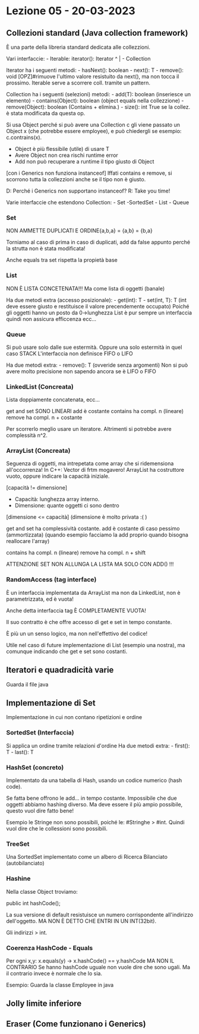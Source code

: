 # Lezione 05 - 20-03-2023

## Collezioni standard (Java collection framework)
È una parte della libreria standard dedicata alle collezzioni.

Vari interfaccie:
    - Iterable<T>: iterator(): Iterator<T>
           ^
           |
    - Collection<T>

Iterator<T> ha i seguenti metodi:
    - hasNext(): boolean
    - next(): T
    - remove(): void [OPZ]#rimuove l'ultimo valore resistuito da next(), ma non tocca il prossimo.
Iterable serve a scorrere coll. tramite un pattern.

Collection<T> ha i seguenti (selezioni) metodi:
    - add(T): boolean (inseriesce un elemento)
    - contains(Object): boolean (object equals nella collezzione)
    - remove(Object): boolean (Contains + elimina.)
    - size(): int 
True se la collez. è stata modificata da questa op.

Si usa Object perché si può avere una Collection<Employee> c gli viene passato un Object x (che potrebbe essere employee), e può chiedergli se esempio: c.contrains(x).

- Object è più flessibile (utile) di usare T
- Avere Object non crea rischi runtime error
- Add non può recuperare a runtime il tipo giusto di Object

[con i Generics non funziona instanceof]
Iffati contains e remove, si scorrono tutta la collezzioni anche se il tipo non è giusto.

D: Perché i Generics non supportano instanceof? 
R: Take you time!

Varie interfaccie che estendono Collection<T>:
    - Set<T> 
        -SortedSet<T>
    - List<T>
    - Queue<T>

### Set 
NON AMMETTE DUPLICATI E ORDINE{a,b,a} = {a,b} = {b,a}

Torniamo al caso di prima in caso di duplicati, add da false appunto perché la strutta non è stata modificata!

Anche equals tra set rispetta la propietà base

### List
NON È LISTA CONCETENATA!!!
Ma come lista di oggetti (banale)

Ha due metodi extra (accesso posizionale):
    - get(int): T 
    - set(int, T): T (int deve essere giusto e restituisce il valore precendemente occupato)
Poiché gli oggetti hanno un posto da 0->lunghezza
List è pur sempre un interfaccia quindi non assicura efficcenza ecc...

### Queue
Si può usare solo dalle sue estermità.
Oppure una solo estermità in quel caso STACK
L'interfaccia non definisce FIFO o LIFO

Ha due metodi extra:
    - remove(): T (ovveride senza argomenti)
Non si può avere molto precisione non sapendo ancora se è LIFO o FIFO

### LinkedList<T> (Concreata)
Lista doppiamente concatenata, ecc...

get and set SONO LINEARI
add è costante
contains ha compl. n (lineare)
remove ha compl. n + costante

Per scorrerlo meglio usare un iteratore.
Altrimenti si potrebbe avere complessità n^2.

### ArrayList<T> (Concreata)
Seguenza di oggetti, ma intrepetata come array che si ridemensiona all'occorrenza!
In C++: Vector di frtm mogavero!
ArrayList ha costruttore vuoto, oppure indicare la capacità iniziale.

[capacità != dimensione]
- Capacità: lunghezza array interno.
- Dimensione: quante oggetti ci sono dentro

[dimensione <= capacità]
(dimensione è molto privata :( )

get and set ha complessività costante.
add è costante di caso pessimo (ammortizzata)
(quando esempio facciamo la add proprio quando bisogna reallocare l'array)

contains ha compl. n (lineare)
remove ha compl. n + shift

ATTENZIONE SET NON ALLUNGA LA LISTA
MA SOLO CON ADD() !!!

### RandomAccess (tag interface)
È un interfaccia implementata da ArrayList ma non da LinkedList, non è parametrizzata, ed è vuota!

Anche detta interfaccia tag È COMPLETAMENTE VUOTA!

Il suo contratto è che offre accesso di get e set in tempo constante.

È più un un senso logico, ma non nell'effettivo del codice!

Utile nel caso di future implementazione di List (esempio una nostra), ma comunque indicando che get e set sono costanti.

## Iteratori e quadradicità varie 
Guarda il file java

## Implementazione di Set
Implementazione in cui non contano ripetizioni e ordine

### SortedSet<T> (Interfaccia)
Si applica un ordine tramite relazioni d'ordine
Ha due metodi extra:
    - first(): T
    - last(): T

### HashSet<T> (concreto)
Implementato da una tabella di Hash, usando un codice numerico (hash code).

Se fatta bene offrono le add... in tempo costante.
Impossibile che due oggetti abbiamo hashing diverso.
Ma deve essere il più ampio possibile, questo vuol dire fatto bene!

Esempio le Stringe non sono possibili, poiché le:
#Stringhe > #int.
Quindi vuol dire che le collessioni sono possibili.



### TreeSet<T>
Una SortedSet implementato come un albero di Ricerca Bilanciato (autobilanciato)

### Hashine
Nella classe Object troviamo:

public int hashCode();

La sua versione di default resistuisce un numero corrispondente all'indirizzo dell'oggetto.
MA NON È DETTO CHE ENTRI IN UN INT(32bit).

Gli indirizzi > int.

### Coerenza HashCode - Equals
Per ogni x,y: x.equals(y) -> x.hashCode() == y.hashCode
MA NON IL CONTRARIO
Se hanno hashCode uguale non vuole dire che sono ugali.
Ma il contrario invece è normale che lo sia.

Esempio:
Guarda la classe Employee in java

## Jolly limite inferiore 

## Eraser (Come funzionano i Generics)
